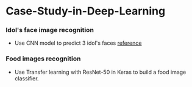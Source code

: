 # Case-Study-in-Deep-Learning
### Idol's face image recognition
- Use CNN model to predict 3 idol's faces [reference](https://www.youtube.com/watch?v=B0d6PpjWQ-Q&t=39s)
### Food images recognition
- Use Transfer learning with ResNet-50 in Keras to build a food image classifier. 
